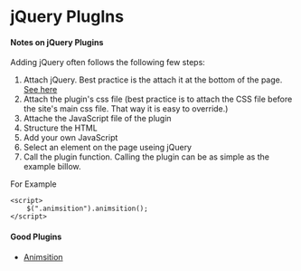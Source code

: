 <!--
GitHub Markdown System:
https://help.github.com/articles/markdown-basics/
https://guides.github.com/features/mastering-markdown/
-->

# jQuery PlugIns

#### Notes on jQuery Plugins

Adding jQuery often follows the following few steps:


1. Attach jQuery. Best practice is the attach it at the bottom of the page. [See here](https://github.com/bappygolder/CodeLibrary/blob/master/03.%20jQuery.md)
2. Attach the plugin's css file (best practice is to attach the CSS file before the site's main css file. That way it is easy to override.)
3. Attache the JavaScript file of the plugin
4. Structure the HTML
5. Add your own JavaScript
6. Select an element on the page useing jQuery
7. Call the plugin function. Calling the plugin can be as simple as the example billow. 

For Example
````
<script>
	$(".animsition").animsition();
</script>
````

#### Good Plugins

- [Animsition](https://github.com/blivesta/animsition)
<!--
New sections:
####Start New File
```javascript
```
-->
